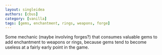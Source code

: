 ```yaml
---
layout: singleidea
authors: [cbus]
category: [vanilla]
tags: [gems, enchantment, rings, weapons, forge]
---
```

Some mechanic (maybe involving forges?) that consumes valuable gems to add
enchantment to weapons or rings, because gems tend to become useless at a
fairly early point in the game.
